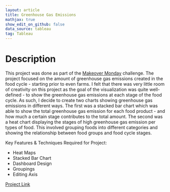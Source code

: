 ```yaml
---
layout: article
title: Greenhouse Gas Emissions
mathjax: true
show_edit_on_github: false
data_source: tableau
tag: Tableau
---
```


# Description 
This project was done as part of the [Makeover Monday](https://www.makeovermonday.co.uk/data/) challenge. 
The project focused on the amount of greenhouse gas emissions created in the food cycle - starting prior to even farms. I felt that there was very little room of creativity on this project as the goal of the visualization was quite well-defined - to show the greenhouse gas emissions at each stage of the food cycle. 
As such, I decide to create two charts showing greenhouse gas emissions in different ways. 
The first was a stacked bar chart which was able to show the total greenhouse gas emission for each food product - and how much a certain stage contributes to the total amount. 
The second was a heat chart displaying the stages of high greenhouse gas emission per types of food. This involved grouping foods into different categories and showing the relationship between food groups and food cycle stages. 

Key Features & Techniques Required for Project: 
  - Heat Maps
  - Stacked Bar Chart
  - Dashboard Design
  - Groupings
  - Editing Axis

[Project Link](https://public.tableau.com/profile/jangwon.yun#!/vizhome/MakeoverMonday2020W16-GreenhouseGasEmissions/FINAL)